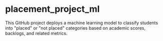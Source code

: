 # placement_project_ml
This GitHub project deploys a machine learning model to classify students into "placed" or "not placed" categories based on academic scores, backlogs, and related metrics.
